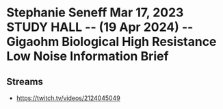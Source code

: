 # Stephanie Seneff Mar 17, 2023 STUDY HALL -- (19 Apr 2024) -- Gigaohm Biological High Resistance Low Noise Information Brief

## Streams
- https://twitch.tv/videos/2124045049


